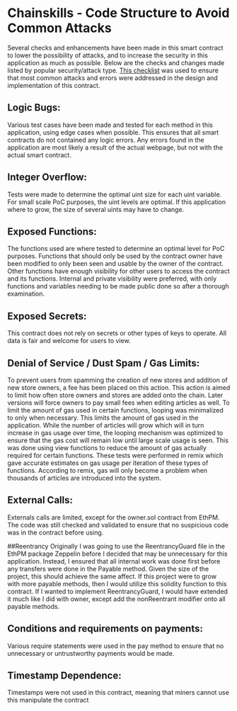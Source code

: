 # Chainskills - Code Structure to Avoid Common Attacks

Several checks and enhancements have been made in this smart contract to lower the possibility of attacks, and to increase the security in this application as much as possible. Below are the checks and changes made listed by popular security/attack type. [This checklist](https://www.kingoftheether.com/contract-safety-checklist.html) was used to ensure that most common attacks and errors were addressed in the design and implementation of this contract.

## Logic Bugs:
Various test cases have been made and tested for each method in this application, using edge cases when possible. This ensures that all smart contracts do not contained any logic errors. Any errors found in the application are most likely a result of the actual webpage, but not with the actual smart contract.

## Integer Overflow:
Tests were made to determine the optimal uint size for each uint variable. For small scale PoC purposes, the uint levels are optimal. If this application where to grow, the size of several uints may have to change.

## Exposed Functions:
The functions used are where tested to determine an optimal level for PoC purposes. Functions that should only be used by the contract owner have been modified to only been seen and usable by the owner of the contract. Other functions have enough visibility for other users to access the contract and its functions. Internal and private visibility were preferred, with only functions and variables needing to be made public done so after a thorough examination.

## Exposed Secrets:
This contract does not rely on secrets or other types of keys to operate. All data is fair and welcome for users to view.

## Denial of Service / Dust Spam / Gas Limits:
To prevent users from spamming the creation of new stores and addition of new store owners, a fee has been placed on this action. This action is aimed to limit how often store owners and stores are added onto the chain. Later versions will force owners to pay small fees when editing articles as well. To limit the amount of gas used in certain functions, looping was minimalized to only when necessary. This limits the amount of gas used in the application. While the number of articles will grow which will in turn increase in gas usage over time, the looping mechanism was optimized to ensure that the gas cost will remain low until large scale usage is seen. This was done using view functions to reduce the amount of gas actually required for certain functions. These tests were performed in remix which gave accurate estimates on gas usage per iteration of these types of functions. According to remix, gas will only become a problem when thousands of articles are introduced into the system.

## External Calls:
Externals calls are limited, except for the owner.sol contract from EthPM. The code was still checked and validated to ensure that no suspicious code was in the contract before using.

##Reentrancy
Originally I was going to use the ReentrancyGuard file in the EthPM package Zeppelin before I decided that may be unnecessary for this application. Instead, I ensured that all internal work was done first before any transfers were done in the Payable method. Given the size of the project, this should achieve the same affect. If this project were to grow with more payable methods, then I would utilize this solidity function to this contract. If I wanted to implement ReentrancyGuard, I would have extended it much like I did with owner, except add the nonReentrant modifier onto all payable methods.

## Conditions and requirements on payments:
Various require statements were used in the pay method to ensure that no unnecessary or untrustworthy payments would be made.

## Timestamp Dependence:
Timestamps were not used in this contract, meaning that miners cannot use this manipulate the contract
